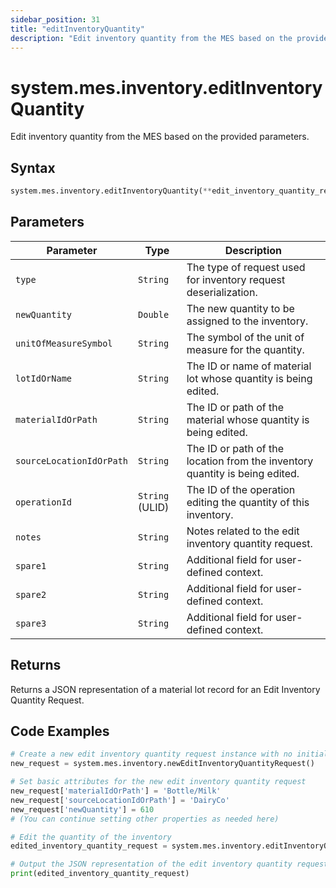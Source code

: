 ```yaml
---
sidebar_position: 31
title: "editInventoryQuantity"
description: "Edit inventory quantity from the MES based on the provided parameters."
---
```


# system.mes.inventory.editInventoryQuantity

Edit inventory quantity from the MES based on the provided parameters.

## Syntax
```python
system.mes.inventory.editInventoryQuantity(**edit_inventory_quantity_request)
```

## Parameters

| Parameter                       | Type            | Description                                                                 |
|---------------------------------|-----------------|-----------------------------------------------------------------------------|
| `type`                          | `String`        | The type of request used for inventory request deserialization.             |
| `newQuantity`                   | `Double`        | The new quantity to be assigned to the inventory.                           |
| `unitOfMeasureSymbol`           | `String`        | The symbol of the unit of measure for the quantity.                         |
| `lotIdOrName`                   | `String`        | The ID or name of material lot whose quantity is being edited.              |
| `materialIdOrPath`              | `String`        | The ID or path of the material whose quantity is being edited.              |
| `sourceLocationIdOrPath`        | `String`        | The ID or path of the location from the inventory quantity is being edited. |
| `operationId`                   | `String` (ULID) | The ID of the operation editing the quantity of this inventory.             |
| `notes`                         | `String`        | Notes related to the edit inventory quantity request.                       |
| `spare1`                        | `String`        | Additional field for user-defined context.                                  |
| `spare2`                        | `String`        | Additional field for user-defined context.                                  |
| `spare3`                        | `String`        | Additional field for user-defined context.                                  |

## Returns

Returns a JSON representation of a material lot record for an Edit Inventory Quantity Request.

## Code Examples

```python
# Create a new edit inventory quantity request instance with no initial arguments
new_request = system.mes.inventory.newEditInventoryQuantityRequest()

# Set basic attributes for the new edit inventory quantity request
new_request['materialIdOrPath'] = 'Bottle/Milk'
new_request['sourceLocationIdOrPath'] = 'DairyCo'
new_request['newQuantity'] = 610
# (You can continue setting other properties as needed here)

# Edit the quantity of the inventory
edited_inventory_quantity_request = system.mes.inventory.editInventoryQuantity(**new_request)

# Output the JSON representation of the edit inventory quantity request
print(edited_inventory_quantity_request)
```